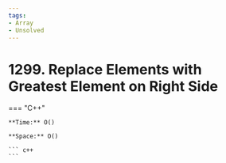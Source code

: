 ```yaml
---
tags:
- Array
- Unsolved
---
```



# 1299. Replace Elements with Greatest Element on Right Side

=== "C++"

    **Time:** O()

    **Space:** O()

    ``` c++
    ```